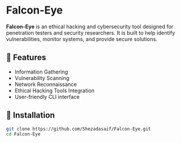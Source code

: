 # Falcon-Eye

**Falcon-Eye** is an ethical hacking and cybersecurity tool designed for penetration testers and security researchers. It is built to help identify vulnerabilities, monitor systems, and provide secure solutions.

## 🚀 Features

- Information Gathering
- Vulnerability Scanning
- Network Reconnaissance
- Ethical Hacking Tools Integration
- User-friendly CLI interface

## 🔧 Installation

```bash
git clone https://github.com/Shezadasaif/Falcon-Eye.git
cd Falcon-Eye

